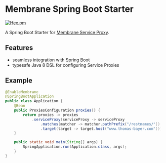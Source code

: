 # Membrane Spring Boot Starter

[![Hex.pm](https://img.shields.io/hexpm/l/plug.svg)](https://raw.githubusercontent.com/helpermethod/membrane-spring-boot-starter/master/LICENSE)

A Spring Boot Starter for [Membrane Service Proxy](https://github.com/membrane/service-proxy).

## Features

* seamless integration with Spring Boot
* typesafe Java 8 DSL for configuring Service Proxies

## Example

```java
@EnableMembrane
@SpringBootApplication
public class Application {
    @Bean
    public ProxiesConfiguration proxies() {
        return proxies -> proxies
            .serviceProxy(serviceProxy -> serviceProxy
                .matches(matcher -> matcher.pathPrefix("/restnames/"))
                .target(target -> target.host("www.thomas-bayer.com")));
    }

    public static void main(String[] args) {
        SpringApplication.run(Application.class, args);
    }
}
```
